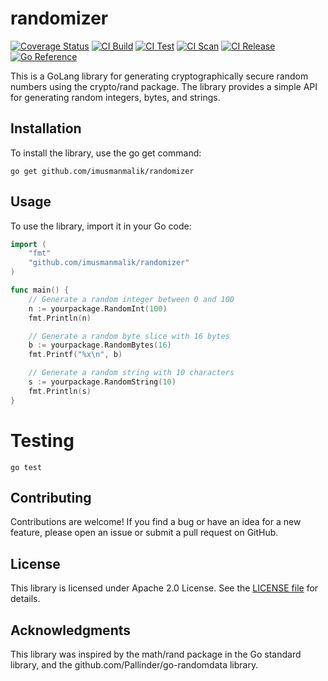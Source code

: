 # randomizer

[![Coverage Status](https://coveralls.io/repos/github/imusmanmalik/randomizer/badge.svg?branch=main)](https://coveralls.io/github/imusmanmalik/randomizer?branch=main) [![CI Build](https://github.com/imusmanmalik/randomizer/actions/workflows/build.yaml/badge.svg)](https://github.com/imusmanmalik/randomizer/actions/workflows/build.yaml) [![CI Test](https://github.com/imusmanmalik/randomizer/actions/workflows/test.yaml/badge.svg)](https://github.com/imusmanmalik/randomizer/actions/workflows/test.yaml) [![CI Scan](https://github.com/imusmanmalik/randomizer/actions/workflows/scan.yaml/badge.svg)](https://github.com/imusmanmalik/randomizer/actions/workflows/scan.yaml) [![CI Release](https://github.com/imusmanmalik/randomizer/actions/workflows/release.yaml/badge.svg)](https://github.com/imusmanmalik/randomizer/actions/workflows/release.yaml) [![Go Reference](https://pkg.go.dev/badge/github.com/imusmanmalik/randomizer.svg)](https://pkg.go.dev/github.com/imusmanmalik/randomizer)

This is a GoLang library for generating cryptographically secure random numbers using the crypto/rand package. The library provides a simple API for generating random integers, bytes, and strings.

## Installation

To install the library, use the go get command:

```shell
go get github.com/imusmanmalik/randomizer
```

## Usage

To use the library, import it in your Go code:

```go
import (
    "fmt"
    "github.com/imusmanmalik/randomizer"
)

func main() {
    // Generate a random integer between 0 and 100
    n := yourpackage.RandomInt(100)
    fmt.Println(n)

    // Generate a random byte slice with 16 bytes
    b := yourpackage.RandomBytes(16)
    fmt.Printf("%x\n", b)

    // Generate a random string with 10 characters
    s := yourpackage.RandomString(10)
    fmt.Println(s)
}
```

# Testing

```shell
go test
```
## Contributing

Contributions are welcome! If you find a bug or have an idea for a new feature, please open an issue or submit a pull request on GitHub.

## License

This library is licensed under Apache 2.0 License. See the [LICENSE file](https://github.com/imusmanmalik/randomizer/blob/main/LICENSE) for details.

## Acknowledgments

This library was inspired by the math/rand package in the Go standard library, and the github.com/Pallinder/go-randomdata library.



